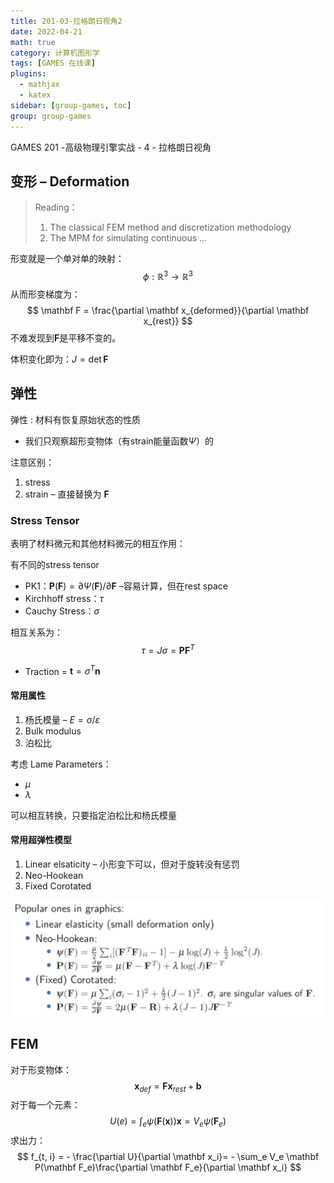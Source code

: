 ```yaml
---
title: 201-03-拉格朗日视角2
date: 2022-04-21
math: true
category: 计算机图形学
tags: [GAMES 在线课]
plugins:
  - mathjax
  - katex
sidebar: [group-games, toc]
group: group-games
---
```


GAMES 201 -高级物理引擎实战 - 4 - 拉格朗日视角

<!--more-->

## 变形 – Deformation

> Reading：
>
> 1. The classical FEM method and discretization methodology
> 2. The MPM for simulating continuous …

形变就是一个单对单的映射：
$$
\phi : \mathbb R^3 \rightarrow \mathbb R^3
$$
从而形变梯度为：
$$
\mathbf F = \frac{\partial \mathbf x_{deformed}}{\partial \mathbf x_{rest}}
$$
不难发现到$\mathbf F$是平移不变的。

体积变化即为：$J = \det \mathbf F$

## 弹性

弹性
: 材料有恢复原始状态的性质

- 我们只观察超形变物体（有strain能量函数$\Psi$）的

注意区别：

1. stress
2. strain – 直接替换为 $\mathbf F$

### Stress Tensor

表明了材料微元和其他材料微元的相互作用：

有不同的stress tensor

- PK1：$\mathbf P(\mathbf F) = \partial \Psi (\mathbf F) /\partial \mathbf F$ –容易计算，但在rest space
- Kirchhoff stress：$\tau$
- Cauchy Stress：$\sigma$

相互关系为：
$$
\tau = J \sigma = \mathbf P\mathbf F^T
$$

- Traction = $\mathbf t = \sigma^T \mathbf n$

#### 常用属性

1. 杨氏模量 – $E = \sigma / \varepsilon$
2. Bulk modulus
3. 泊松比

考虑 Lame Parameters：

- $\mu$
- $\lambda$

可以相互转换，只要指定泊松比和杨氏模量

#### 常用超弹性模型

1. Linear elsaticity – 小形变下可以，但对于旋转没有惩罚
2. Neo-Hookean
3. Fixed Corotated

![](g201-03/image-20220421102323599.png)

## FEM

对于形变物体：
$$
\mathbf x_{def} = \mathbf F \mathbf x _{rest} + \mathbf b
$$
对于每一个元素：
$$
U(e)=\int_e \psi(\mathbf F(\mathbf x))\mathbf x = V_e \psi (\mathbf F_e)
$$
求出力：
$$
f_{t, i} = - \frac{\partial U}{\partial \mathbf x_i}= - \sum_e V_e \mathbf P(\mathbf F_e)\frac{\partial \mathbf F_e}{\partial \mathbf x_i}
$$
